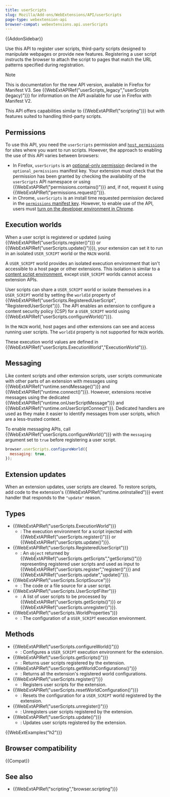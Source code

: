 ```yaml
---
title: userScripts
slug: Mozilla/Add-ons/WebExtensions/API/userScripts
page-type: webextension-api
browser-compat: webextensions.api.userScripts
---
```


{{AddonSidebar}}

Use this API to register user scripts, third-party scripts designed to manipulate webpages or provide new features. Registering a user script instructs the browser to attach the script to pages that match the URL patterns specified during registration.

> [!NOTE]
> This is documentation for the new API version, available in Firefox for Manifest V3. See {{WebExtAPIRef("userScripts_legacy","userScripts (legacy)")}} for information on the API available for use in Firefox with Manifest V2.

This API offers capabilities similar to {{WebExtAPIRef("scripting")}} but with features suited to handling third-party scripts.

## Permissions

To use this API, you need the `userScripts` permission and [`host_permissions`](/en-US/docs/Mozilla/Add-ons/WebExtensions/manifest.json/host_permissions) for sites where you want to run scripts. However, the approach to enabling the use of this API varies between browsers:

- In Firefox, `userScripts` is an [optional-only permission](/en-US/docs/Mozilla/Add-ons/WebExtensions/manifest.json/optional_permissions#optional-only_permissions) declared in the `optional_permissions` manifest key. Your extension must check that the permission has been granted by checking the availability of the `userScripts` API namespace or using {{WebExtAPIRef("permissions.contains()")}} and, if not, request it using {{WebExtAPIRef("permissions.request()")}}.
- in Chrome, `userScripts` is an install time requested permission declared in the [`permissions` manifest key](/en-US/docs/Mozilla/Add-ons/WebExtensions/manifest.json/permissions). However, to enable use of the API, users must [turn on the developer environment in Chrome](https://developer.chrome.com/docs/extensions/reference/api/userScripts#developer_mode_for_extension_users).

## Execution worlds

When a user script is registered or updated (using {{WebExtAPIRef("userScripts.register()")}} or {{WebExtAPIRef("userScripts.update()")}}), your extension can set it to run in an isolated `USER_SCRIPT` world or the `MAIN` world.

A `USER_SCRIPT` world provides an isolated execution environment that isn't accessible to a host page or other extensions. This isolation is similar to a [content script environment](/en-US/docs/Mozilla/Add-ons/WebExtensions/Content_scripts#content_script_environment), except `USER_SCRIPT` worlds cannot access extension APIs.

User scripts can share a `USER_SCRIPT` world or isolate themselves in a `USER_SCRIPT` world by setting the `worldId` property of {{WebExtAPIRef("userScripts.RegisteredUserScript", "RegisteredUserScript")}}. The API enables an extension to configure a content security policy (CSP) for a `USER_SCRIPT` world using {{WebExtAPIRef("userScripts.configureWorld()")}}.

In the `MAIN` world, host pages and other extensions can see and access running user scripts. The `worldId` property is not supported for `MAIN` worlds.

These execution world values are defined in {{WebExtAPIRef("userScripts.ExecutionWorld","ExecutionWorld")}}.

## Messaging

Like content scripts and other extension scripts, user scripts communicate with other parts of an extension with messages using {{WebExtAPIRef("runtime.sendMessage()")}} and {{WebExtAPIRef("runtime.connect()")}}. However, extensions receive messages using the dedicated {{WebExtAPIRef("runtime.onUserScriptMessage")}} and {{WebExtAPIRef("runtime.onUserScriptConnect")}}. Dedicated handlers are used as they make it easier to identify messages from user scripts, which are a less-trusted context.

To enable messaging APIs, call {{WebExtAPIRef("userScripts.configureWorld()")}} with the `messaging` argument set to `true` before registering a user script.

```js
browser.userScripts.configureWorld({
  messaging: true,
});
```

## Extension updates

When an extension updates, user scripts are cleared. To restore scripts, add code to the extension's {{WebExtAPIRef("runtime.onInstalled")}} event handler that responds to the `"update"` reason.

## Types

- {{WebExtAPIRef("userScripts.ExecutionWorld")}}
  - : The execution environment for a script injected with {{WebExtAPIRef("userScripts.register()")}}
    or {{WebExtAPIRef("userScripts.update()")}}.
- {{WebExtAPIRef("userScripts.RegisteredUserScript")}}
  - : An `object` returned by {{WebExtAPIRef("userScripts.getScripts","getScripts()")}} representing registered user scripts and used as input to {{WebExtAPIRef("userScripts.register","register()")}} and {{WebExtAPIRef("userScripts.update","update()")}}.
- {{WebExtAPIRef("userScripts.ScriptSource")}}
  - : The code or a file source for a user script.
- {{WebExtAPIRef("userScripts.UserScriptFilter")}}
  - : A list of user scripts to be processed by {{WebExtAPIRef("userScripts.getScripts()")}} or {{WebExtAPIRef("userScripts.unregister()")}}.
- {{WebExtAPIRef("userScripts.WorldProperties")}}
  - : The configuration of a `USER_SCRIPT` execution environment.

## Methods

- {{WebExtAPIRef("userScripts.configureWorld()")}}
  - : Configures a `USER_SCRIPT` execution environment for the extension.
- {{WebExtAPIRef("userScripts.getScripts()")}}
  - : Returns user scripts registered by the extension.
- {{WebExtAPIRef("userScripts.getWorldConfigurations()")}}
  - : Returns all the extension's registered world configurations.
- {{WebExtAPIRef("userScripts.register()")}}
  - : Registers user scripts for the extension.
- {{WebExtAPIRef("userScripts.resetWorldConfiguration()")}}
  - : Resets the configuration for a `USER_SCRIPT` world registered by the extension.
- {{WebExtAPIRef("userScripts.unregister()")}}
  - : Unregisters user scripts registered by the extension.
- {{WebExtAPIRef("userScripts.update()")}}
  - : Updates user scripts registered by the extension.

{{WebExtExamples("h2")}}

## Browser compatibility

{{Compat}}

## See also

- {{WebExtAPIRef("scripting","browser.scripting")}}
